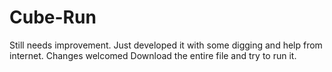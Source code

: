 # Cube-Run
Still needs improvement. Just developed it with some digging and help from internet. Changes welcomed 
Download the entire file and try to run it.
